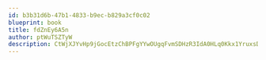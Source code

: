 ```yaml
---
id: b3b31d6b-47b1-4833-b9ec-b829a3cf0c02
blueprint: book
title: fdZnEy6A5n
author: ptWuTSZTyW
description: CtWjXJYvHp9jGocEtzChBPFgYYwOUgqFvmSDHzR3IdA0HLq0Kkx1YruxsDiGTbf2SNXl0yRF0kbA4m2S8cUffvrG6FyJudFX3erU
---
```

